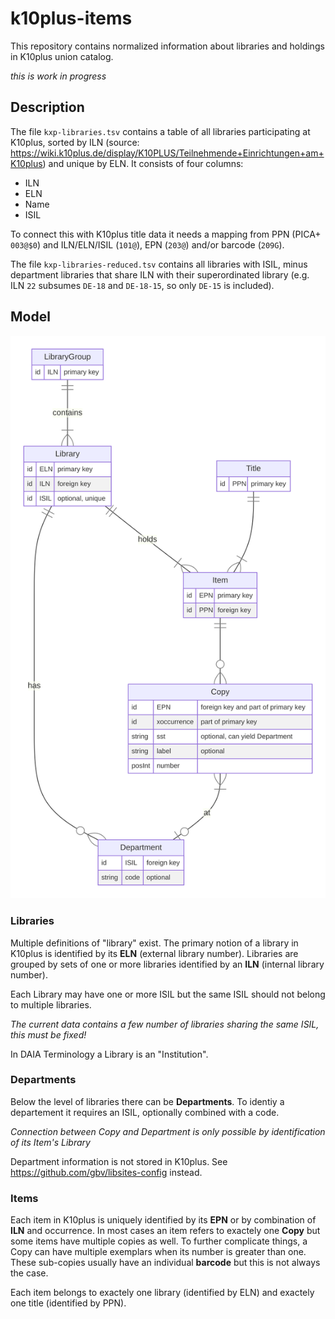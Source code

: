 # k10plus-items 

This repository contains normalized information about libraries and holdings in K10plus union catalog.

*this is work in progress*

## Description

The file `kxp-libraries.tsv` contains a table of all libraries participating at K10plus, sorted by ILN (source: <https://wiki.k10plus.de/display/K10PLUS/Teilnehmende+Einrichtungen+am+K10plus>) and unique by ELN. It consists of four columns:

- ILN
- ELN
- Name
- ISIL

To connect this with K10plus title data it needs a mapping from PPN (PICA+ `003@$0`) and ILN/ELN/ISIL (`101@`), EPN (`203@`) and/or barcode (`209G`).

The file `kxp-libraries-reduced.tsv` contains all libraries with ISIL, minus department libraries that share ILN with their superordinated library (e.g. ILN `22` subsumes `DE-18` and `DE-18-15`, so only `DE-15` is included).

## Model

![](model.svg)

### Libraries

Multiple definitions of "library" exist. The primary notion of a library in K10plus is identified by its **ELN** (external library number). Libraries are grouped by sets of one or more libraries identified by an **ILN** (internal library number).

Each Library may have one or more ISIL but the same ISIL should not belong to multiple libraries.

*The current data contains a few number of libraries sharing the same ISIL, this must be fixed!*

In DAIA Terminology a Library is an "Institution".

### Departments

Below the level of libraries there can be **Departments**. To identiy a departement it requires an ISIL, optionally combined with a code.

*Connection between Copy and Department is only possible by identification of its Item's Library* 

Department information is not stored in K10plus. See <https://github.com/gbv/libsites-config> instead.

### Items

Each item in K10plus is uniquely identified by its **EPN** or by combination of **ILN** and occurrence. In most cases an item refers to exactely one **Copy** but some items have multiple copies as well. To further complicate things, a Copy can have multiple exemplars when its number is greater than one. These sub-copies usually have an individual **barcode** but this is not always the case.

Each item belongs to exactely one library (identified by ELN) and exactely one title (identified by PPN).

